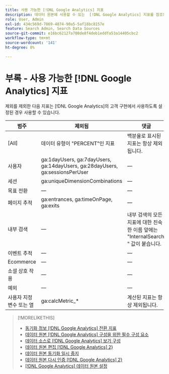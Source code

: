 ```yaml
---
title: 사용 가능한 [!DNL Google Analytics] 지표
description: 데이터 원본에 사용할 수 있는  [!DNL Google Analytics] 지표를 참조합니다.
role: User, Admin
exl-id: 434c569d-7869-4874-90a5-5af18bc8157e
feature: Search Admin, Search Data Sources
source-git-commit: e16bc62127a708de8f4deb1eddfa53a14405cbc2
workflow-type: tm+mt
source-wordcount: '141'
ht-degree: 0%

---
```


# 부록 - 사용 가능한 [!DNL Google Analytics] 지표

제외를 제외한 다음 지표는 [!DNL Google Analytics]의 고객 구현에서 사용하도록 설정된 경우 사용할 수 있습니다.

<!-- Notes as FYI to self:
>[!NOTE]
>
>* For some of these metrics, [!DNL Google] assigns the friendly name, and the name is consistent. For some metrics, the advertiser assigns the friendly name in [!DNL Google Analytics], and the name has a dynamic value.
>* Some metrics are assigned at the property level, and others are assigned at the view level.
-->

| 범주 | 제외됨 | 댓글 |
| ---- | ---- | ---- |
| \[All\] | 데이터 유형이 &quot;PERCENT&quot;인 지표 | 백분율로 표시된 지표는 항상 제외됩니다. |
| 사용자 | ga:1dayUsers, ga:7dayUsers, ga:14dayUsers, ga:28dayUsers, ga:sessionsPerUser | — |
| 세션 | ga:uniqueDimensionCombinations | — |
| 목표 전환 | — | — |
| 페이지 추적 | ga:entrances, ga:timeOnPage, ga:exits | — |
| 내부 검색 | — | 내부 검색의 모든 지표에 대한 친숙한 이름 앞에는 &quot;InternalSearch: &quot; 값이 붙습니다. |
| 이벤트 추적 | — | — |
| Ecommerce | — | — |
| 소셜 상호 작용 | — | — |
| 예외 | — | — |
| 사용자 지정 변수 또는 열 | ga:calcMetric_* | 계산된 지표는 항상 제외됩니다. |

>[!MORELIKETHIS]
>
>* [동기화 정보 [!DNL Google Analytics] 전환 지표](data-source-about.md)
>* [데이터 원본 [!DNL Google Analytics] 구성을 위한 필수 구성 요소](data-source-prerequisites.md)
>* [데이터 소스로  [!DNL Google Analytics] 보기 구성](data-source-configure.md)
>* [데이터 원본 편집 [!DNL Google Analytics] 2}](data-source-edit.md)
>* [데이터 원본 동기화 일시 중지](data-source-pause.md)
>* [데이터 원본 다시 인증 [!DNL Google Analytics] 2}](data-source-reauthenticate.md)
>* [[!DNL Google Analytics] 데이터 원본 설정](data-source-settings.md)
